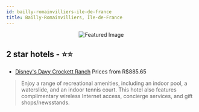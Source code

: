 ```yaml
---
id: bailly-romainvilliers-ile-de-france
title: Bailly-Romainvilliers, Île-de-France
---
```


<center><img src="https://i.travelapi.com/hotels/2000000/1110000/1103000/1102904/90b8c1ac_z.jpg" alt="Featured Image" /></center>


##  2 star hotels - ⭐️⭐️

-    [Disney's Davy Crockett Ranch](https://us.hurb.com/hotels/bailly-romainvilliers/disney-s-davy-crockett-ranch-JNP-JP101925?cmp=18055) Prices from R$885.65
   > Enjoy a range of recreational amenities, including an indoor pool, a waterslide, and an indoor tennis court. This hotel also features complimentary wireless Internet access, concierge services, and gift shops/newsstands.
